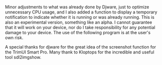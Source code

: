 Minor adjustments to what was already done by Djware, just to optimize unnecessary CPU usage, and I also added a function to display a temporary notification to indicate whether it is running or was already running.
This is also an experimental version, something like an alpha. I cannot guarantee that it will work on your device, nor do I take responsibility for any potential damage to your device. The use of the following program is at the user's own risk.


A special thanks for djware for the great idea of the screenshot function for the TrimUI Smart Pro. 
Many thank to Kloptops for the incredible and useful tool sdl2imgshow.
